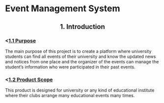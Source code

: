 <h1>Event Management System</h1>
<center><h2>1. Introduction</h2></center>
<h3><<u>1.1 Purpose</u></h3>
<p>The main purpose of this project is to create a platform where university students can find all events of their university and know the updated news and notices from one place and the organizer of the events can manage the student’s information who were participated in their past events.</p>

<h3><<u>1.2 Product Scope</u></h3>
<p>This product is designed for university or any kind of educational institute where their clubs arrange many educational events many times.</p>



